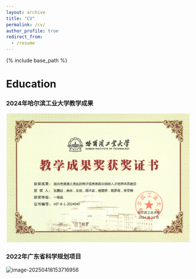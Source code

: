 ```yaml
---
layout: archive
title: "CV"
permalink: /cv/
author_profile: true
redirect_from:
  - /resume
---
```


{% include base_path %}

Education
======

### 2024年哈尔滨工业大学教学成果

![image-20250418153834925](./cv.assets/image-20250418153834925.png)

### 2022年广东省科学规划项目

![image-20250418153716956](./cv.assets/image-20250418153716956.png)
